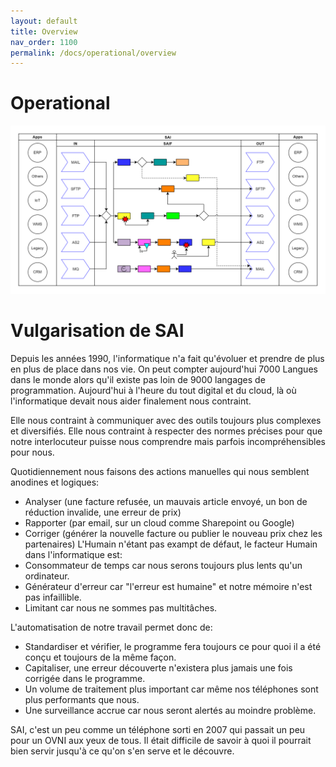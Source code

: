 ```yaml
---
layout: default
title: Overview
nav_order: 1100
permalink: /docs/operational/overview
---
```


# Operational
[![Overview](../../assets/img/branding/BusinessDraw.png)](../../../FCT--Documentation/assets/img/branding/BusinessDraw.png)


# Vulgarisation de SAI

Depuis les années 1990, l'informatique n'a fait qu'évoluer et prendre de plus en plus de place dans nos vie.
On peut compter aujourd'hui 7000 Langues dans le monde alors qu'il existe pas loin de 9000 langages de programmation.
Aujourd'hui à l'heure du tout digital et du cloud, là où l'informatique devait nous aider finalement nous contraint.

Elle nous contraint à communiquer avec des outils toujours plus complexes et diversifiés.
Elle nous contraint à respecter des normes précises pour que notre interlocuteur puisse nous comprendre mais parfois incompréhensibles pour nous.


Quotidiennement nous faisons des actions manuelles qui nous semblent anodines et logiques:
- Analyser (une facture refusée, un mauvais article envoyé, un bon de réduction invalide, une erreur de prix)
- Rapporter (par email, sur un cloud comme Sharepoint ou Google)
- Corriger (générer la nouvelle facture ou publier le nouveau prix chez les partenaires)
L'Humain n'étant pas exampt de défaut, le facteur Humain dans l'informatique est:
- Consommateur de temps car nous serons toujours plus lents qu'un ordinateur.
- Générateur d'erreur car "l'erreur est humaine" et notre mémoire n'est pas infaillible.
- Limitant car nous ne sommes pas multitâches.

L'automatisation de notre travail permet donc de:
- Standardiser et vérifier, le programme fera toujours ce pour quoi il a été conçu et toujours de la même façon.
- Capitaliser, une erreur découverte n'existera plus jamais une fois corrigée dans le programme.
- Un volume de traitement plus important car même nos téléphones sont plus performants que nous.
- Une surveillance accrue car nous seront alertés au moindre problème.


SAI, c'est un peu comme un téléphone sorti en 2007 qui passait un peu pour un OVNI aux yeux de tous.
Il était difficile de savoir à quoi il pourrait bien servir jusqu'à ce qu'on s'en serve et le découvre.
